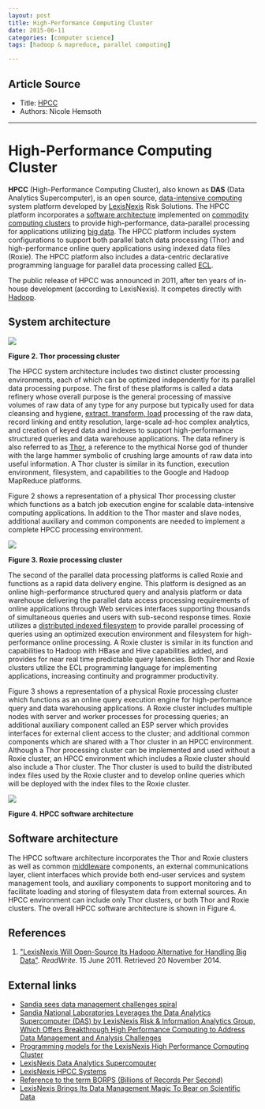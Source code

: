 ```yaml
---
layout: post
title: High-Performance Computing Cluster
date: 2015-06-11
categories: [computer science]
tags: [hadoop & mapreduce, parallel computing]

---
```


## Article Source
* Title: [HPCC](http://en.wikipedia.org/wiki/HPCC)
* Authors: Nicole Hemsoth



---

High-Performance Computing Cluster 
====


**HPCC** (High-Performance Computing Cluster), also known as **DAS**
(Data Analytics Supercomputer), is an open source, [data-intensive
computing](http://en.wikipedia.org/wiki/Data-intensive_computing "Data-intensive computing")
system platform developed by [LexisNexis](http://en.wikipedia.org/wiki/LexisNexis "LexisNexis")
Risk Solutions. The HPCC platform incorporates a [software
architecture](http://en.wikipedia.org/wiki/Software_architecture "Software architecture")
implemented on [commodity computing
clusters](http://en.wikipedia.org/wiki/Commodity_computing "Commodity computing") to provide
high-performance, data-parallel processing for applications utilizing
[big data](http://en.wikipedia.org/wiki/Big_data "Big data"). The HPCC platform includes system
configurations to support both parallel batch data processing (Thor) and
high-performance online query applications using indexed data files
(Roxie). The HPCC platform also includes a data-centric declarative
programming language for parallel data processing called
[ECL](http://en.wikipedia.org/wiki/ECL_(data-centric_programming_language) "ECL (data-centric programming language)").

The public release of HPCC was announced in 2011, after ten years of
in-house development (according to LexisNexis). It competes directly
with [Hadoop](http://en.wikipedia.org/wiki/Hadoop "Hadoop").


## System architecture

[![](http://sungsoo.github.com/images/Fig2_Thor_Cluster.jpg)](http://sungsoo.github.com/images/Fig2_Thor_Cluster.jpg)  

**Figure 2. Thor processing cluster**

The HPCC system architecture includes two distinct cluster processing
environments, each of which can be optimized independently for its
parallel data processing purpose. The first of these platforms is called
a data refinery whose overall purpose is the general processing of
massive volumes of raw data of any type for any purpose but typically
used for data cleansing and hygiene, [extract, transform,
load](http://en.wikipedia.org/wiki/Extract,_transform,_load "Extract, transform, load")
processing of the raw data, record linking and entity resolution,
large-scale ad-hoc complex analytics, and creation of keyed data and
indexes to support high-performance structured queries and data
warehouse applications. The data refinery is also referred to as
[Thor](http://en.wikipedia.org/wiki/Thor "Thor"), a reference to the mythical Norse god of
thunder with the large hammer symbolic of crushing large amounts of raw
data into useful information. A Thor cluster is similar in its function,
execution environment, filesystem, and capabilities to the Google and
Hadoop MapReduce platforms.

Figure 2 shows a representation of a physical Thor processing cluster
which functions as a batch job execution engine for scalable
data-intensive computing applications. In addition to the Thor master
and slave nodes, additional auxiliary and common components are needed
to implement a complete HPCC processing environment.

[![](http://sungsoo.github.com/images/Fig3_Roxie_Cluster.jpg)](http://sungsoo.github.com/images/Fig3_Roxie_Cluster.jpg)  

**Figure 3. Roxie processing cluster**

The second of the parallel data processing platforms is called Roxie and
functions as a rapid data delivery engine. This platform is designed as
an online high-performance structured query and analysis platform or
data warehouse delivering the parallel data access processing
requirements of online applications through Web services interfaces
supporting thousands of simultaneous queries and users with sub-second
response times. Roxie utilizes a [distributed indexed
filesystem](http://en.wikipedia.org/wiki/Distributed_file_system "Distributed file system") to
provide parallel processing of queries using an optimized execution
environment and filesystem for high-performance online processing. A
Roxie cluster is similar in its function and capabilities to Hadoop with
HBase and Hive capabilities added, and provides for near real time
predictable query latencies. Both Thor and Roxie clusters utilize the
ECL programming language for implementing applications, increasing
continuity and programmer productivity.

Figure 3 shows a representation of a physical Roxie processing cluster
which functions as an online query execution engine for high-performance
query and data warehousing applications. A Roxie cluster includes
multiple nodes with server and worker processes for processing queries;
an additional auxiliary component called an ESP server which provides
interfaces for external client access to the cluster; and additional
common components which are shared with a Thor cluster in an HPCC
environment. Although a Thor processing cluster can be implemented and
used without a Roxie cluster, an HPCC environment which includes a Roxie
cluster should also include a Thor cluster. The Thor cluster is used to
build the distributed index files used by the Roxie cluster and to
develop online queries which will be deployed with the index files to
the Roxie cluster.

[![](http://sungsoo.github.com/images/Fig4b_HPCC.jpg)](http://sungsoo.github.com/images/Fig4b_HPCC.jpg)  

**Figure 4. HPCC software architecture**

## Software architecture

The HPCC software architecture incorporates the Thor and Roxie clusters
as well as common [middleware](http://en.wikipedia.org/wiki/Middleware "Middleware")
components, an external communications layer, client interfaces which
provide both end-user services and system management tools, and
auxiliary components to support monitoring and to facilitate loading and
storing of filesystem data from external sources. An HPCC environment
can include only Thor clusters, or both Thor and Roxie clusters. The
overall HPCC software architecture is shown in Figure 4.


## References

1.  ["LexisNexis Will Open-Source Its Hadoop
    Alternative for Handling Big
    Data"](http://readwrite.com/2011/06/15/lexisnexis-open-sources-its-hadoop-alternative).
    *ReadWrite*. 15 June 2011. Retrieved 20 November 2014. 

## External links

-   [Sandia sees data management challenges
    spiral](http://www.hpcprojects.com/news/news_story.php?news_id=922)
-   [Sandia National Laboratories Leverages the Data Analytics
    Supercomputer (DAS) by LexisNexis Risk & Information Analytics
    Group, Which Offers Breakthrough High Performance Computing to
    Address Data Management and Analysis
    Challenges](http://www.businesswire.com/news/home/20090728005267/en/Sandia-National-Laboratories-Leverages-Data-Analytics-Supercomputer)
-   [Programming models for the LexisNexis High Performance Computing
    Cluster](http://www.lanl.gov/orgs/hpc/salishan/salishan2010/pdfs/John%20Holt.pdf)
-   [LexisNexis Data Analytics
    Supercomputer](http://www.gtra.org/attachments/567_Data%20Sheet%20-%20LexisNexis%20Data%20Analytics%20Supercomputer.pdf)
-   [LexisNexis HPCC Systems](http://hpccsystems.com)
-   [Reference to the term BORPS (Billions of Records Per
    Second)](http://findarticles.com/p/articles/mi_m0EIN/is_2001_Feb_28/ai_70924764/)
-   [LexisNexis Brings Its Data Management Magic To Bear on Scientific
    Data](http://www.hpcwire.com/hpcwire/2009-07-23/lexisnexis_brings_its_data_management_magic_to_bear_on_scientific_data.html)


